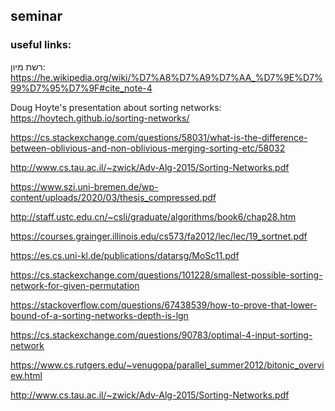 ## seminar
### useful links: 
רשת מיון: 
https://he.wikipedia.org/wiki/%D7%A8%D7%A9%D7%AA_%D7%9E%D7%99%D7%95%D7%9F#cite_note-4

Doug Hoyte's presentation about sorting networks: https://hoytech.github.io/sorting-networks/

https://cs.stackexchange.com/questions/58031/what-is-the-difference-between-oblivious-and-non-oblivious-merging-sorting-etc/58032

http://www.cs.tau.ac.il/~zwick/Adv-Alg-2015/Sorting-Networks.pdf

https://www.szi.uni-bremen.de/wp-content/uploads/2020/03/thesis_compressed.pdf

http://staff.ustc.edu.cn/~csli/graduate/algorithms/book6/chap28.htm

https://courses.grainger.illinois.edu/cs573/fa2012/lec/lec/19_sortnet.pdf

https://es.cs.uni-kl.de/publications/datarsg/MoSc11.pdf

https://cs.stackexchange.com/questions/101228/smallest-possible-sorting-network-for-given-permutation

https://stackoverflow.com/questions/67438539/how-to-prove-that-lower-bound-of-a-sorting-networks-depth-is-lgn

https://cs.stackexchange.com/questions/90783/optimal-4-input-sorting-network

https://www.cs.rutgers.edu/~venugopa/parallel_summer2012/bitonic_overview.html

http://www.cs.tau.ac.il/~zwick/Adv-Alg-2015/Sorting-Networks.pdf


